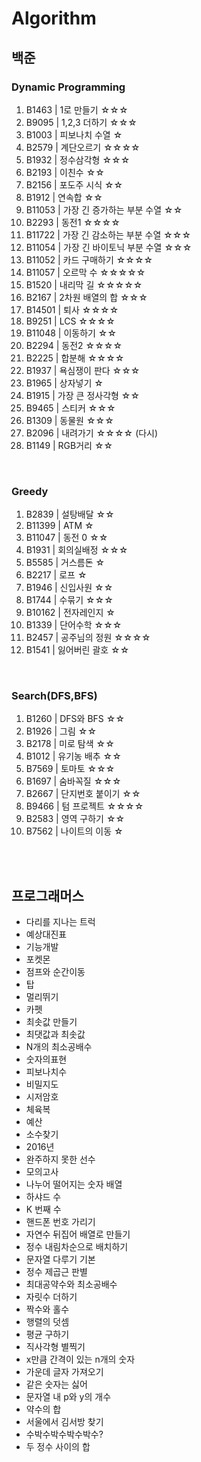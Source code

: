 # Algorithm

## 백준
### Dynamic Programming 

1. B1463 | 1로 만들기 ☆☆☆
2. B9095 | 1,2,3 더하기 ☆☆☆
3. B1003 | 피보나치 수열 ☆
4. B2579 | 계단오르기 ☆☆☆☆
5. B1932 | 정수삼각형 ☆☆☆
6. B2193 | 이친수 ☆☆
7. B2156 | 포도주 시식 ☆☆
8. B1912 | 연속합 ☆☆
9. B11053 | 가장 긴 증가하는 부분 수열 ☆☆
10. B2293 | 동전1 ☆☆☆☆
11. B11722 | 가장 긴 감소하는 부분 수열 ☆☆☆
12. B11054 | 가장 긴 바이토닉 부분 수열 ☆☆☆
13. B11052 | 카드 구매하기 ☆☆☆☆
14. B11057 | 오르막 수 ☆☆☆☆☆
15. B1520 | 내리막 길 ☆☆☆☆☆
16. B2167 | 2차원 배열의 합 ☆☆☆
17. B14501 | 퇴사 ☆☆☆☆
18. B9251 | LCS ☆☆☆☆
19. B11048 | 이동하기 ☆☆
20. B2294 | 동전2 ☆☆☆☆
21. B2225 | 합분해 ☆☆☆☆
22. B1937 | 욕심쟁이 판다 ☆☆☆
23. B1965 | 상자넣기 ☆
24. B1915 | 가장 큰 정사각형 ☆☆
25. B9465 | 스티커 ☆☆☆
26. B1309 | 동물원 ☆☆☆
27. B2096 | 내려가기 ☆☆☆☆ (다시)
28. B1149 | RGB거리 ☆☆

<br>

### Greedy
1. B2839 | 설탕배달 ☆☆
2. B11399 | ATM ☆
3. B11047 | 동전 0 ☆☆
4. B1931 | 회의실배정 ☆☆☆
5. B5585 | 거스름돈 ☆
6. B2217 | 로프  ☆
7. B1946 | 신입사원 ☆☆
8. B1744 | 수묶기 ☆☆☆
9. B10162 | 전자레인지 ☆
10. B1339 | 단어수학 ☆☆☆
11. B2457 | 공주님의 정원 ☆☆☆☆
12. B1541 |  잃어버린 괄호 ☆☆


<br> 

### Search(DFS,BFS)
1. B1260 | DFS와 BFS ☆☆
2. B1926 | 그림 ☆☆
3. B2178 | 미로 탐색 ☆☆
4. B1012 | 유기농 배추 ☆☆
5. B7569 | 토마토 ☆☆☆
6. B1697 | 숨바꼭질 ☆☆☆
7. B2667 | 단지번호 붙이기 ☆☆
8. B9466 | 텀 프로젝트 ☆☆☆☆
9. B2583 | 영역 구하기 ☆☆
10. B7562 | 나이트의 이동 ☆


<br><br>



## 프로그래머스
- 다리를 지나는 트럭
- 예상대진표
- 기능개발 
- 포켓몬
- 점프와 순간이동
- 탑
- 멀리뛰기
- 카펫
- 최솟값 만들기
- 최댓값과 최솟값
- N개의 최소공배수
- 숫자의표현
- 피보나치수
- 비밀지도
- 시저암호
- 체육복
- 예산
- 소수찾기
- 2016년
- 완주하지 못한 선수
- 모의고사
- 나누어 떨어지는 숫자 배열
- 하샤드 수
- K 번째 수
- 핸드폰 번호 가리기
- 자연수 뒤집어 배열로 만들기
- 정수 내림차순으로 배치하기
- 문자열 다루기 기본
- 정수 제곱근 판별
- 최대공약수와 최소공배수
- 자릿수 더하기
- 짝수와 홀수
- 행렬의 덧셈
- 평균 구하기
- 직사각형 별찍기
- x만큼 간격이 있는 n개의 숫자
- 가운데 글자 가져오기
- 같은 숫자는 싫어
- 문자열 내 p와 y의 개수
- 약수의 합
- 서울에서 김서방 찾기
- 수박수박수박수박수?
- 두 정수 사이의 합

